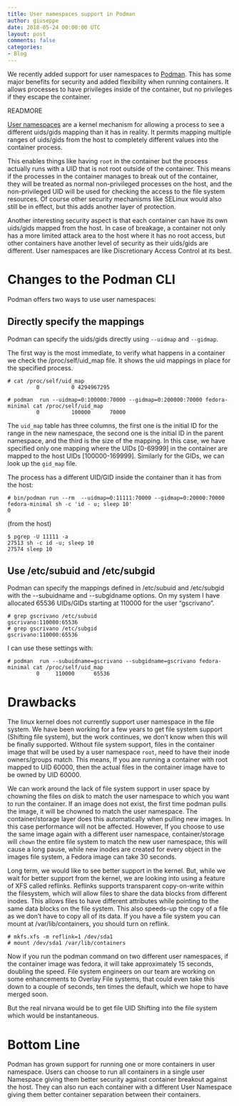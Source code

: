 ```yaml
---
title: User namespaces support in Podman
author: giuseppe
date: 2018-05-24 00:00:00 UTC
layout: post
comments: false
categories:
- Blog
---
```


We recently added support for user namespaces to
[Podman](https://github.com/projectatomic/libpod).  This has some major
benefits for security and added flexibility when running
containers.  It allows processes to have privileges inside of the
container, but no privileges if they escape the container.

READMORE

[User namespaces](https://lwn.net/Articles/532593/) are a kernel
mechanism for allowing a process to see a different uids/gids mapping
than it has in reality.  It permits mapping multiple ranges of
uids/gids from the host to completely different values into the
container process.

This enables things like having `root` in the container but the
process actually runs with a UID that is not root outside of the
container.  This means if the processes in the container manages to
break out of the container, they will be treated as normal
non-privileged processes on the host, and the non-privileged UID will
be used for checking the access to the file system resources.  Of
course other security mechanisms like SELinux would also still be in
effect, but this adds another layer of protection.

Another interesting security aspect is that each container can have
its own uids/gids mapped from the host.  In case of breakage, a
container not only has a more limited attack area to the host where it
has no root access, but other containers have another level of
security as their uids/gids are different.  User namespaces are like
Discretionary Access Control at its best.

# Changes to the Podman CLI

Podman offers two ways to use user namespaces:
## Directly specify the mappings

Podman can specify the uids/gids directly using `--uidmap` and `--gidmap`.

The first way is the most immediate, to verify what happens in a
container we check the /proc/self/uid_map file.  It shows the uid
mappings in place for the specified process.

```console
# cat /proc/self/uid_map
         0          0 4294967295

# podman  run --uidmap=0:100000:70000 --gidmap=0:200000:70000 fedora-minimal cat /proc/self/uid_map
         0          100000      70000
```

The `uid_map` table has three columns, the first one is the initial ID
for the range in the new namespace, the second one is the initial ID
in the parent namespace, and the third is the size of the mapping.  In
this case, we have specified only one mapping where the UIDs [0-69999]
in the container are mapped to the host UIDs [100000-169999].
Similarly for the GIDs, we can look up the `gid_map` file.


The process has a different UID/GID inside the container than it has
from the host:

```console
# bin/podman run --rm  --uidmap=0:11111:70000 --gidmap=0:20000:70000 fedora-minimal sh -c 'id - u; sleep 10'
0
```

(from the host)

```console
$ pgrep -U 11111 -a
27513 sh -c id -u; sleep 10
27574 sleep 10
```

## Use /etc/subuid and /etc/subgid
Podman can specify the mappings defined in /etc/subuid and /etc/subgid
with the --subuidname and --subgidname options.
On my system I have allocated 65536 UIDs/GIDs starting at 110000 for
the user “gscrivano”.

```console
# grep gscrivano /etc/subuid
gscrivano:110000:65536
# grep gscrivano /etc/subgid
gscrivano:110000:65536
```

I can use these settings with:

```console
# podman  run --subuidname=gscrivano --subgidname=gscrivano fedora-minimal cat /proc/self/uid_map
         0     110000      65536
```

# Drawbacks
The linux kernel does not currently support user namespace in the file
system.  We have been working for a few years to get file system
support (Shifting file system), but the work continues, we don’t know
when this will be finally supported.  Without file system support,
files in the container image that will be used by a user namespace
`root`, need to have their inode owners/groups match.  This means, If
you are running a container with root mapped to UID 60000, then the
actual files in the container image have to be owned by UID 60000.

We can work around the lack of file system support in user space by
chowning the files on disk to match the user namespace to which you
want to run the container.   If an image does not exist, the first
time podman pulls the image, it will be chowned to match the user
namespace.  The container/storage layer does this automatically when
pulling new images.  In this case performance will not be affected.
However, If you choose to use the same image again with a different
user namespace, container/storage will `chown` the entire file system
to match the new user namespace, this will cause a long pause, while
new inodes are created for every object in the images file system, a
Fedora image can take 30 seconds.

Long term, we would like to see better support in the kernel.  But,
while we wait for better support from the kernel, we are looking into
using a feature of XFS called reflinks.  Reflinks supports transparent
copy-on-write within the filesystem, which will allow files to share
the data blocks from different inodes.  This allows files to have
different attributes while pointing to the same data blocks on the
file system. This also speeds-up the copy of a file as we don’t have
to copy all of its data.  If you have a file system you can mount at
/var/lib/containers, you should turn on reflink.

```console
# mkfs.xfs -m reflink=1 /dev/sda1
# mount /dev/sda1 /var/lib/containers
```

Now if you run the podman command on two different user namespaces, if
the container image was fedora, it will take approximately 15 seconds,
doubling the speed.  File system engineers on our team are working on
some enhancements to Overlay File systems, that could even take this
down to a couple of seconds, ten times the default, which we hope to
have merged soon.

But the real nirvana would be to get file UID Shifting into the file
system which would be instantaneous.

# Bottom Line
Podman has grown support for running one or more containers in user
namespace.  Users can choose to run all containers in a single user
Namespace giving them better security against container breakout
against the host.  They can also run each container with a different
User Namespace giving them better container separation between their
containers.
